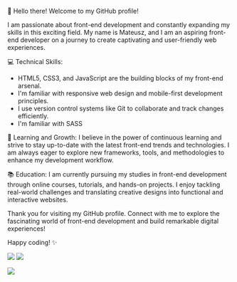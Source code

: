👋 Hello there! Welcome to my GitHub profile!

I am passionate about front-end development and constantly expanding my skills in this exciting field. My name is Mateusz, and I am an aspiring front-end developer on a journey to create captivating and user-friendly web experiences.

💻 Technical Skills:
- HTML5, CSS3, and JavaScript are the building blocks of my front-end arsenal.
- I'm familiar with responsive web design and mobile-first development principles.
- I use version control systems like Git to collaborate and track changes efficiently.
- I'm familiar with SASS
<!-- - I have hands-on experience with modern frameworks and libraries like React.js and Vue.js. -->

🌱 Learning and Growth:
I believe in the power of continuous learning and strive to stay up-to-date with the latest front-end trends and technologies. I am always eager to explore new frameworks, tools, and methodologies to enhance my development workflow.

<!-- 🚀 Projects:
You can find some of my personal projects on my GitHub repositories. I have worked on various web applications, focusing on creating intuitive user interfaces, optimizing performance, and ensuring cross-browser compatibility. -->

📚 Education:
I am currently pursuing my studies in front-end development through online courses, tutorials, and hands-on projects. I enjoy tackling real-world challenges and translating creative designs into functional and interactive websites.

<!-- 🌟 Open for Collaboration:
I am open to collaborating on exciting projects with fellow developers. If you are working on something interesting or have any suggestions, feel free to reach out to me. Let's learn and grow together! -->

Thank you for visiting my GitHub profile. Connect with me to explore the fascinating world of front-end development and build remarkable digital experiences!

Happy coding! ✨

![](https://github-readme-stats.vercel.app/api/top-langs/?username=MatPawluk&theme=shadow_blue&hide_border=true&layout=compact)     ![](https://github-readme-streak-stats.herokuapp.com/?user=MatPawluk&theme=shadow_blue&hide_border=true)


<img src="https://komarev.com/ghpvc/?username=MatPawluk&color=blue"/>

